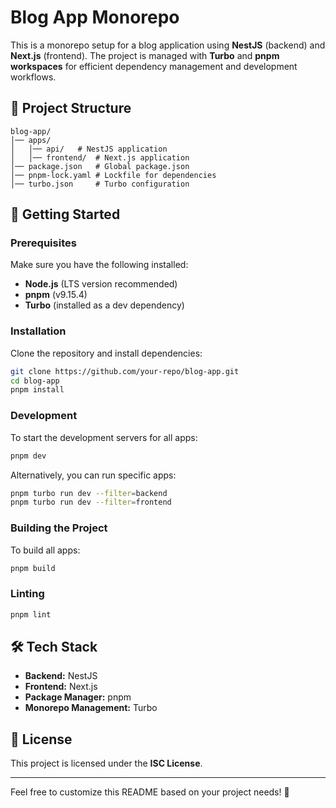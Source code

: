 # Blog App Monorepo

This is a monorepo setup for a blog application using **NestJS** (backend) and **Next.js** (frontend). The project is managed with **Turbo** and **pnpm workspaces** for efficient dependency management and development workflows.

## 📂 Project Structure

```
blog-app/
│── apps/
│   │── api/   # NestJS application
│   │── frontend/  # Next.js application
│── package.json   # Global package.json
│── pnpm-lock.yaml # Lockfile for dependencies
│── turbo.json     # Turbo configuration
```

## 🚀 Getting Started

### Prerequisites

Make sure you have the following installed:

- **Node.js** (LTS version recommended)
- **pnpm** (v9.15.4)
- **Turbo** (installed as a dev dependency)

### Installation

Clone the repository and install dependencies:

```sh
git clone https://github.com/your-repo/blog-app.git
cd blog-app
pnpm install
```

### Development

To start the development servers for all apps:

```sh
pnpm dev
```

Alternatively, you can run specific apps:

```sh
pnpm turbo run dev --filter=backend
pnpm turbo run dev --filter=frontend
```

### Building the Project

To build all apps:

```sh
pnpm build
```

### Linting

```sh
pnpm lint
```

## 🛠 Tech Stack

- **Backend:** NestJS
- **Frontend:** Next.js
- **Package Manager:** pnpm
- **Monorepo Management:** Turbo

## 📜 License

This project is licensed under the **ISC License**.

---

Feel free to customize this README based on your project needs! 🚀
